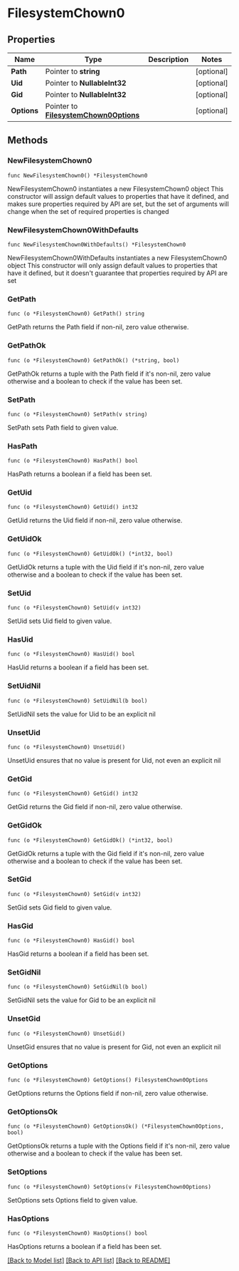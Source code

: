 # FilesystemChown0

## Properties

Name | Type | Description | Notes
------------ | ------------- | ------------- | -------------
**Path** | Pointer to **string** |  | [optional] 
**Uid** | Pointer to **NullableInt32** |  | [optional] 
**Gid** | Pointer to **NullableInt32** |  | [optional] 
**Options** | Pointer to [**FilesystemChown0Options**](FilesystemChown0Options.md) |  | [optional] 

## Methods

### NewFilesystemChown0

`func NewFilesystemChown0() *FilesystemChown0`

NewFilesystemChown0 instantiates a new FilesystemChown0 object
This constructor will assign default values to properties that have it defined,
and makes sure properties required by API are set, but the set of arguments
will change when the set of required properties is changed

### NewFilesystemChown0WithDefaults

`func NewFilesystemChown0WithDefaults() *FilesystemChown0`

NewFilesystemChown0WithDefaults instantiates a new FilesystemChown0 object
This constructor will only assign default values to properties that have it defined,
but it doesn't guarantee that properties required by API are set

### GetPath

`func (o *FilesystemChown0) GetPath() string`

GetPath returns the Path field if non-nil, zero value otherwise.

### GetPathOk

`func (o *FilesystemChown0) GetPathOk() (*string, bool)`

GetPathOk returns a tuple with the Path field if it's non-nil, zero value otherwise
and a boolean to check if the value has been set.

### SetPath

`func (o *FilesystemChown0) SetPath(v string)`

SetPath sets Path field to given value.

### HasPath

`func (o *FilesystemChown0) HasPath() bool`

HasPath returns a boolean if a field has been set.

### GetUid

`func (o *FilesystemChown0) GetUid() int32`

GetUid returns the Uid field if non-nil, zero value otherwise.

### GetUidOk

`func (o *FilesystemChown0) GetUidOk() (*int32, bool)`

GetUidOk returns a tuple with the Uid field if it's non-nil, zero value otherwise
and a boolean to check if the value has been set.

### SetUid

`func (o *FilesystemChown0) SetUid(v int32)`

SetUid sets Uid field to given value.

### HasUid

`func (o *FilesystemChown0) HasUid() bool`

HasUid returns a boolean if a field has been set.

### SetUidNil

`func (o *FilesystemChown0) SetUidNil(b bool)`

 SetUidNil sets the value for Uid to be an explicit nil

### UnsetUid
`func (o *FilesystemChown0) UnsetUid()`

UnsetUid ensures that no value is present for Uid, not even an explicit nil
### GetGid

`func (o *FilesystemChown0) GetGid() int32`

GetGid returns the Gid field if non-nil, zero value otherwise.

### GetGidOk

`func (o *FilesystemChown0) GetGidOk() (*int32, bool)`

GetGidOk returns a tuple with the Gid field if it's non-nil, zero value otherwise
and a boolean to check if the value has been set.

### SetGid

`func (o *FilesystemChown0) SetGid(v int32)`

SetGid sets Gid field to given value.

### HasGid

`func (o *FilesystemChown0) HasGid() bool`

HasGid returns a boolean if a field has been set.

### SetGidNil

`func (o *FilesystemChown0) SetGidNil(b bool)`

 SetGidNil sets the value for Gid to be an explicit nil

### UnsetGid
`func (o *FilesystemChown0) UnsetGid()`

UnsetGid ensures that no value is present for Gid, not even an explicit nil
### GetOptions

`func (o *FilesystemChown0) GetOptions() FilesystemChown0Options`

GetOptions returns the Options field if non-nil, zero value otherwise.

### GetOptionsOk

`func (o *FilesystemChown0) GetOptionsOk() (*FilesystemChown0Options, bool)`

GetOptionsOk returns a tuple with the Options field if it's non-nil, zero value otherwise
and a boolean to check if the value has been set.

### SetOptions

`func (o *FilesystemChown0) SetOptions(v FilesystemChown0Options)`

SetOptions sets Options field to given value.

### HasOptions

`func (o *FilesystemChown0) HasOptions() bool`

HasOptions returns a boolean if a field has been set.


[[Back to Model list]](../README.md#documentation-for-models) [[Back to API list]](../README.md#documentation-for-api-endpoints) [[Back to README]](../README.md)


